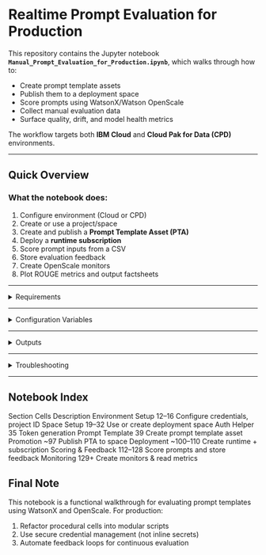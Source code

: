 # Realtime Prompt Evaluation for Production

This repository contains the Jupyter notebook **`Manual_Prompt_Evaluation_for_Production.ipynb`**, which walks through how to:

- Create prompt template assets
- Publish them to a deployment space
- Score prompts using WatsonX/Watson OpenScale
- Collect manual evaluation data
- Surface quality, drift, and model health metrics

The workflow targets both **IBM Cloud** and **Cloud Pak for Data (CPD)** environments.

---

## Quick Overview

### What the notebook does:
1. Configure environment (Cloud or CPD)
2. Create or use a project/space
3. Create and publish a **Prompt Template Asset (PTA)**
4. Deploy a **runtime subscription**
5. Score prompt inputs from a CSV
6. Store evaluation feedback
7. Create OpenScale monitors
8. Plot ROUGE metrics and output factsheets

---

<details>

<summary> Requirements</summary>

- **Python 3.10+**
- **Jupyter Notebook** or JupyterLab


#### Required packages:
```bash
pip install jupyter matplotlib requests ibm-watsonx-ai ibm-watson-openscale ibm-watson-studio-lib ibm-cloud-sdk-core
```

</details>

---

<details> <summary> Configuration Variables </summary>
```

| Variable                  | Default / Placeholder                           | Purpose / Notes                                                                 |
|--------------------------|--------------------------------------------------|----------------------------------------------------------------------------------|
| `use_cpd`                | `False`                                          | Set to `True` for Cloud Pak for Data (CPD), `False` for IBM Cloud.              |
| `IAM_URL`                | `"https://iam.cloud.ibm.com"`                   | IAM endpoint (region-dependent).                                                |
| `DATAPLATFORM_URL`       | `"https://api.dataplatform.cloud.ibm.com"`      | IBM Cloud Data Platform URL.                                                    |
| `SERVICE_URL`            | `"https://aiopenscale.cloud.ibm.com"`           | Watson OpenScale service endpoint.                                              |
| `CLOUD_API_KEY`          | `"<apikey>"`                                     | IBM Cloud API key. **Never commit to Git.**                                     |
| `WML_CREDENTIALS`        | Dict with `url` + `apikey`                      | Machine learning credentials dictionary.                                        |
| `project_id`             | `"<project_id>"`                                 | ID of the project for prompt template assets.                                   |
| `use_existing_space`     | `True`                                           | If `True`, use existing space ID.                                               |
| `existing_space_id`      | `"<space_id>"`                                   | Deployment space ID (if reusing an existing one).                               |
| `space_name`             | `"runtime_evaluation_deployment_space_2"`       | Name of space to create (if not using existing).                                |
| `WML_INSTANCE_NAME`      | `""`                                             | (Optional) WML instance name (for CPD use).                                     |
| `WML_CRN`                | `""`                                             | (Optional) WML CRN (for CPD use).                                               |
| `COS_RESOURCE_CRN`       | `' '`                                            | Cloud Object Storage CRN for space creation.                                    |
| `space_id`               | `existing_space_id`                              | Automatically set from `existing_space_id` or new space.                        |
| `test_data_path`         | `"summarisation.csv"`                            | Path to CSV input for scoring.                                                  |
| `csv_file_path`          | `"summarisation.csv"`                            | Alias for input CSV path.                                                       |
| `prompt_template`        | `name="Summarise input"` + model/task info      | Prompt definition including `model_id` and `task_ids`.                          |
| `verify`                 | `True`                                           | Set to `False` to skip SSL verification (useful in CPD/dev environments).       |
| `version`                | `'2023-07-07'`                                   | API version for model deployment.                                               |
| `DEPLOYMENTS_URL`        | Computed from WML credentials                   | Base URL for WML deployments.                                                   |
| `deployment_id`          | `''`                                             | Populated later; identifies runtime deployment.                                 |
| `scoring_url`            | Computed from deployment/subscription           | Endpoint used for scoring/generation requests.                                  |
| `project_pta_id`         | Set programmatically                             | ID of the stored Prompt Template Asset in the project.                          |
| `space_pta_id`           | Set after publishing PTA                         | ID of the prompt asset in the deployment space.                                 |
| `prod_subscription_id`   | Set after subscription creation                  | ID of the runtime prompt subscription.                                          |
| `feedback_data_set_id`   | Set when dataset is created                      | ID of feedback dataset in OpenScale.                                            |
| `fb_records_count`       | Set after record ingestion                       | Number of records stored in feedback dataset.                                   |
| `mhm_monitor_id`         | Set during monitor creation                      | ID for Model Health monitor.                                                    |
| `drift_monitor_id`       | Set during monitor creation                      | ID for Drift V2 monitor.                                                        |
```

---
    
<details> <summary> Execution Flow</summary>
```mermaid
flowchart TD
    A[Start Notebook] --> B[Configure Credentials]
    B --> C[Set Project ID]
    C --> D[Select or Create Space]
    D --> E[Generate Access Token]
    E --> F[Create Prompt Template]
    F --> G[Publish to Space]
    G --> H[Create Subscription]
    H --> I[Run Scoring]
    I --> J[Create Monitors & Read Metrics]
    J --> K[Review Results]
```
</details>

---

<details> <summary> Outputs</summary>

project_pta_id: Prompt template stored in project

space_pta_id: Prompt template published to space

prod_subscription_id: Runtime subscription ID

scoring_url: Final prompt input endpoint

feedback_data_set_id: OpenScale feedback dataset

fb_records_count: Number of records stored

Monitor IDs: Health, Drift, GenAI Quality

ROUGE plots + factsheets_url displayed inline
</details>

---

<details> <summary> Troubleshooting</summary>
1. Auth Errors: Check CLOUD_API_KEY, IAM_URL, and use_cpd
2. Space Creation Fails: Check COS_RESOURCE_CRN & IAM roles
3. Self-signed Certs: Use verify=False in dev only
4. Empty Feedback Dataset: Validate input CSV format (original_text expected)
</details>

---

## Notebook Index
Section	Cells	Description
Environment Setup	12–16	Configure credentials, project ID
Space Setup	19–32	Use or create deployment space
Auth Helper	35	Token generation
Prompt Template	39	Create prompt template asset
Promotion	~97	Publish PTA to space
Deployment	~100–110	Create runtime + subscription
Scoring & Feedback	112–128	Score prompts and store feedback
Monitoring	129+	Create monitors & read metrics

## Final Note

This notebook is a functional walkthrough for evaluating prompt templates using WatsonX and OpenScale. For production:
1. Refactor procedural cells into modular scripts
2. Use secure credential management (not inline secrets)
3. Automate feedback loops for continuous evaluation
